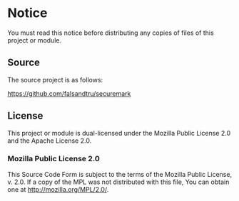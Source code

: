 # Notice

You must read this notice before distributing any copies of files of this project or module.

## Source

The source project is as follows:

https://github.com/falsandtru/securemark

## License

This project or module is dual-licensed under the Mozilla Public License 2.0 and the Apache License 2.0.

### Mozilla Public License 2.0

This Source Code Form is subject to the terms of the Mozilla Public License, v. 2.0. If a copy of the MPL was not distributed with this file, You can obtain one at http://mozilla.org/MPL/2.0/.

